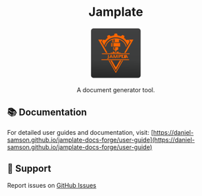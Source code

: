 <div align="center">
  <h1>Jamplate</h1>
  <img src="assets/logo.svg" alt="Jamplates Logo" width="120" height="120">
  <p>A document generator tool.</p>
</div>


## 📚 Documentation

For detailed user guides and documentation, visit: [https://daniel-samson.github.io/jamplate-docs-forge/user-guide](https://daniel-samson.github.io/jamplate-docs-forge/user-guide)

## 🐛 Support

Report issues on [GitHub Issues](https://github.com/daniel-samson/jamplate/issues)
